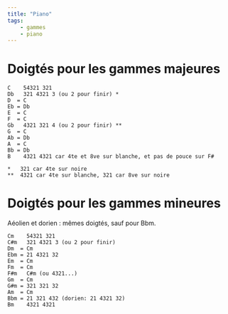 ```yaml
---
title: "Piano"
tags:
    - gammes
    - piano
---
```


# Doigtés pour les gammes majeures

```plain
C    54321 321
Db   321 4321 3 (ou 2 pour finir) *
D  = C
Eb = Db
E  = C
F  = C
Gb   4321 321 4 (ou 2 pour finir) **
G  = C
Ab = Db
A  = C
Bb = Db
B    4321 4321 car 4te et 8ve sur blanche, et pas de pouce sur F#

*   321 car 4te sur noire
**  4321 car 4te sur blanche, 321 car 8ve sur noire
```
# Doigtés pour les gammes mineures

Aéolien et dorien : mêmes doigtés, sauf pour Bbm.

```plain
Cm    54321 321
C#m   321 4321 3 (ou 2 pour finir)
Dm  = Cm
Ebm = 21 4321 32
Em  = Cm
Fm  = Cm
F#m   C#m (ou 4321...)
Gm  = Cm
G#m = 321 321 32
Am  = Cm
Bbm = 21 321 432 (dorien: 21 4321 32)
Bm    4321 4321
```
